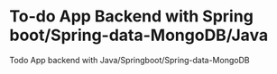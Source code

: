 # To-do App Backend with Spring boot/Spring-data-MongoDB/Java
Todo App backend with Java/Springboot/Spring-data-MongoDB
